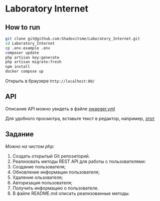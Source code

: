 # Laboratory Internet

## How to run

```bash
git clone git@github.com:Shadovitsme/Laboratory_Internet.git
cd Laboratory_Internet
cp .env.example .env
composer update
php artisan key:generate
php artisan migrate:fresh
npm install
docker compose up
```

Открыть в браузере `http://localhost:80/`

## API

Описание API можно увидеть в файле [swagger.yml](./swagger.yml)

Для удобного просмотра, вставьте текст в редактор, например, [этот](https://editor-next.swagger.io/)

## Задание

_Можно на чистом php:_

1. Создать открытый Git репозиторий.
2. Реализовать методы REST API для работы с пользователями:
3. Создание пользователя;
4. Обновление информации пользователя;
5. Удаление ользователя;
6. Авторизация пользователя;
7. Получить информацию о пользователе.
8. В файле README.md описать реализованные методы.